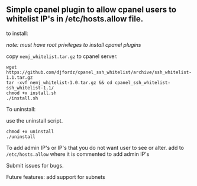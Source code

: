 ## Simple cpanel plugin to allow cpanel users to whitelist IP's in /etc/hosts.allow file.

to install:

*note: must have root privileges to install cpanel plugins*


copy `nemj_whitelist.tar.gz` to cpanel server.

```
wget https://github.com/djfordz/cpanel_ssh_whitelist/archive/ssh_whitelist-1.1.tar.gz 
tar -xvf nemj_whitelist-1.0.tar.gz && cd cpanel_ssh_whitelist-ssh_whitelist-1.1/ 
chmod +x install.sh
./install.sh
```

To uninstall:

use the uninstall script. 

```
chmod +x uninstall
./uninstall
```

To add admin IP's or IP's that you do not want user to see or alter. add to `/etc/hosts.allow` where it is commented to add admin IP's

Submit issues for bugs.

Future features:
add support for subnets
